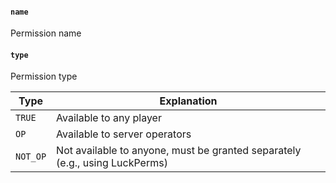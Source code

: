 #### `name`

Permission name

#### `type`

Permission type

| Type      | Explanation                                                                 |
|-----------|-----------------------------------------------------------------------------|
| `TRUE`    | Available to any player                                                     |
| `OP`      | Available to server operators                                               |
| `NOT_OP`  | Not available to anyone, must be granted separately (e.g., using LuckPerms) |